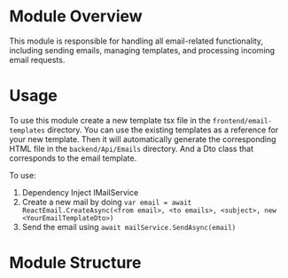 # Module Overview

This module is responsible for handling all email-related functionality, including sending emails, managing templates, and processing incoming email requests.

# Usage

To use this module create a new template tsx file in the `frontend/email-templates` directory. You can use the existing templates as a reference for your new template.
Then it will automatically generate the corresponding HTML file in the `backend/Api/Emails` directory. And a Dto class that corresponds to the email template.

To use:
1. Dependency Inject IMailService
2. Create a new mail by doing `var email = await ReactEmail.CreateAsync(<from email>, <to emails>, <subject>, new <YourEmailTemplateDto>)`
3. Send the email using `await mailService.SendAsync(email)`

# Module Structure
